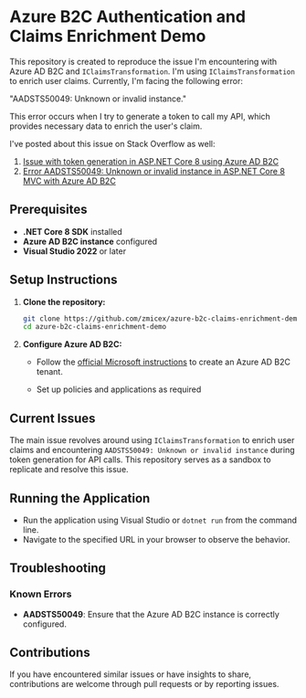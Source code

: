 # Azure B2C Authentication and Claims Enrichment Demo

This repository is created to reproduce the issue I'm encountering with Azure AD B2C and `IClaimsTransformation`. I'm using `IClaimsTransformation` to enrich user claims. Currently, I'm facing the following error:

"AADSTS50049: Unknown or invalid instance."

This error occurs when I try to generate a token to call my API, which provides necessary data to enrich the user's claim.

I've posted about this issue on Stack Overflow as well:

1. [Issue with token generation in ASP.NET Core 8 using Azure AD B2C](https://stackoverflow.com/questions/78685757/issue-with-token-generation-in-asp-net-core-8-using-azure-ad-b2c-error-aadsts50)
2. [Error AADSTS50049: Unknown or invalid instance in ASP.NET Core 8 MVC with Azure AD B2C](https://stackoverflow.com/questions/78683654/error-aadsts50049-unknown-or-invalid-instance-in-asp-net-core-8-mvc-with-azur)

## Prerequisites

- **.NET Core 8 SDK** installed
- **Azure AD B2C instance** configured
- **Visual Studio 2022** or later

## Setup Instructions

1. **Clone the repository:**

   ```bash
   git clone https://github.com/zmicex/azure-b2c-claims-enrichment-demo.git
   cd azure-b2c-claims-enrichment-demo
2. **Configure Azure AD B2C:**

   - Follow the [official Microsoft instructions](https://learn.microsoft.com/en-us/azure/active-directory-b2c/tutorial-create-tenant) to create an Azure AD B2C tenant.
   
   - Set up policies and applications as required

## Current Issues

The main issue revolves around using `IClaimsTransformation` to enrich user claims and encountering `AADSTS50049: Unknown or invalid instance` during token generation for API calls. This repository serves as a sandbox to replicate and resolve this issue.

## Running the Application

- Run the application using Visual Studio or `dotnet run` from the command line.
- Navigate to the specified URL in your browser to observe the behavior.

## Troubleshooting

### Known Errors

- **AADSTS50049**: Ensure that the Azure AD B2C instance is correctly configured.

## Contributions

If you have encountered similar issues or have insights to share, contributions are welcome through pull requests or by reporting issues.
